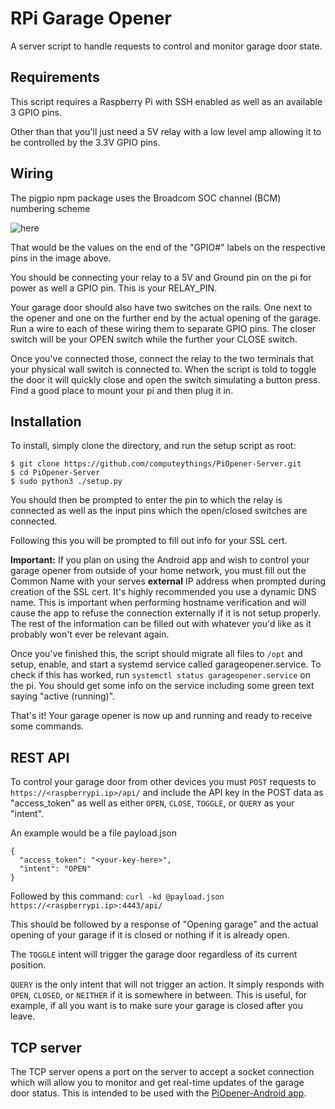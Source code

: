 # RPi Garage Opener
A server script to handle requests to control and monitor garage door state.

## Requirements
This script requires a Raspberry Pi with SSH enabled as well as an available 3 GPIO pins.

Other than that you'll just need a 5V relay with a low level amp allowing it to be controlled by the 3.3V GPIO pins.

## Wiring
The pigpio npm package uses the Broadcom SOC channel (BCM) numbering scheme

![here](https://www.jameco.com/Jameco/workshop/circuitnotes/raspberry_pi_circuit_note_fig2a.jpg)

That would be the values on the end of the "GPIO#" labels on the respective pins in the image above.

You should be connecting your relay to a 5V and Ground pin on the pi for power as well a GPIO pin. This is your RELAY_PIN.

Your garage door should also have two switches on the rails. One next to the opener and one on the further end by the actual opening of the garage. Run a wire to each of these wiring them to separate GPIO pins. The closer switch will be your OPEN switch while the further your CLOSE switch.

Once you've connected those, connect the relay to the two terminals that your physical wall switch is connected to. When the script is told to toggle the door it will quickly close and open the switch simulating a button press. Find a good place to mount your pi and then plug it in.

## Installation
To install, simply clone the directory, and run the setup script as root:

    $ git clone https://github.com/computeythings/PiOpener-Server.git
    $ cd PiOpener-Server
    $ sudo python3 ./setup.py

You should then be prompted to enter the pin to which the relay is connected as well as the input pins which the open/closed switches are connected.

Following this you will be prompted to fill out info for your SSL cert.

**Important:** If you plan on using the Android app and wish to control your garage opener from outside of your home network, you must fill out the Common Name with your serves **external** IP address when prompted during creation of the SSL cert. It's highly recommended you use a dynamic DNS name. This is important when performing hostname verification and will cause the app to refuse the connection externally if it is not setup properly. The rest of the information can be filled out with whatever you'd like as it probably won't ever be relevant again.

Once you've finished this, the script should migrate all files to `/opt` and setup, enable, and start a systemd service called garageopener.service. To check if this has worked, run `systemctl status garageopener.service` on the pi. You should get some info on the service including some green text saying "active (running)".

That's it! Your garage opener is now up and running and ready to receive some commands.

## REST API
To control your garage door from other devices you must `POST` requests to `https://<raspberrypi.ip>/api/` and include the API key in the POST data as "access_token" as well as either `OPEN`, `CLOSE`, `TOGGLE`, or `QUERY` as your "intent".

An example would be a file payload.json

    {
      "access_token": "<your-key-here>",
      "intent": "OPEN"
    }

Followed by this command: `curl -kd @payload.json https://<raspberrypi.ip>:4443/api/`

This should be followed by a response of "Opening garage" and the actual opening of your garage if it is closed or nothing if it is already open.

The `TOGGLE` intent will trigger the garage door regardless of its current position.

`QUERY` is the only intent that will not trigger an action. It simply responds with `OPEN`, `CLOSED`, or `NEITHER` if it is somewhere in between. This is useful, for example, if all you want is to make sure your garage is closed after you leave.

## TCP server
The TCP server opens a port on the server to accept a socket connection which will allow you to monitor and get real-time updates of the garage door status. This is intended to be used with the [PiOpener-Android app](https://github.com/computeythings/PiOpener-Android).
